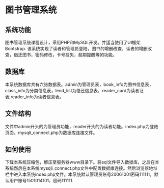 # 图书管理系统
## 系统功能
图书管理系统课程设计，采用PHP和MySQL开发。并适当使用了UI框架Bootstrap. 该系统实现了读者和管理员登陆，图书的增删改查，读者的增删改查，借还图书，密码修改，卡号挂失，超期提醒等的功能。
## 数据库
本系统数据库共有六张数据表。admin为管理员表，book_info为图书信息表，class_info为分类信息表，lend_list为借还信息表，reader_card为读者证表,reader_info为读者信息表。
## 文件结构
文件中admin开头的为管理员功能，reader开头的为读者功能。index.php为登陆页面。mysqli_connect.php为数据库连接文件。
## 如何使用
下载本系统压缩包，解压至服务器www目录下。将sql文件导入数据库，之后在本系统然后在本系统mysqli_connect.php文件中配置数据库连接。然后浏览器地址栏中进入本系统index.php文件。本系统默认管理员账号20061001密码111111，默认用户账号1501014101，密码111111.


